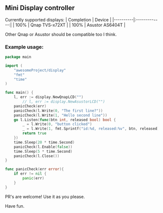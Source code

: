 ## Mini Display controller
Currently supported displays:
| Completion   |      Device      | 
|----------|:-------------:|
| 100% |  Qnap TVS-x72XT |
| 100% |  Asustor AS6404T | 

Other Qnap or Asustor should be compatible too I think.

### Example usage:
```Go
package main

import (
	"awesomeProject/display"
	"fmt"
	"time"
)

func main() {
	l, err := display.NewQnapLCD("")
        // l, err := display.NewAsustorLCD("")
	panicCheck(err)
	panicCheck(l.Write(0, "The first line?"))
	panicCheck(l.Write(1, "Hello second line"))
	go l.Listen(func(btn int, released bool) bool {
		_ = l.Write(0, "button clicked")
		_ = l.Write(1, fmt.Sprintf("id:%d, released:%v", btn, released))
		return true
	})
	time.Sleep(20 * time.Second)
	panicCheck(l.Enable(false))
	time.Sleep(5 * time.Second)
	panicCheck(l.Close())
}

func panicCheck(err error){
	if err != nil {
		panic(err)
	}
}
```

PR's are welcome!
Use it as you please.

Have fun.
